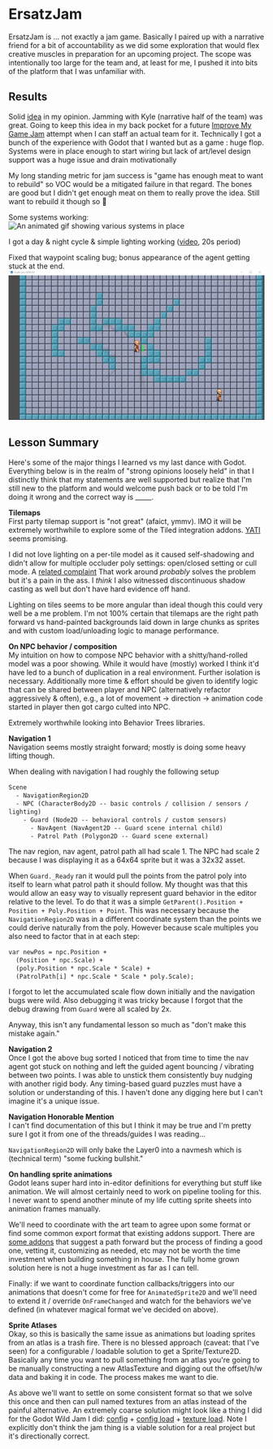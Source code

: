 # ErsatzJam

ErsatzJam is ... not exactly a jam game. Basically I paired up with a narrative friend for a bit of accountability as we did some exploration that would flex creative muscles in preparation for an upcoming project. The scope was intentionally too large for the team and, at least for me, I pushed it into bits of the platform that I was unfamiliar with.

## Results

Solid [idea](./readme/pitch.md) in my opinion. Jamming with Kyle (narrative half of the team) was great. Going to keep this idea in my back pocket for a future [Improve My Game Jam](https://itch.io/jam/imgj33) attempt when I can staff an actual team for it. Technically I got a bunch of the experience with Godot that I wanted but as a game : huge flop. Systems were in place enough to start wiring but lack of art/level design support was a huge issue and drain motivationally

My long standing metric for jam success is "game has enough meat to want to rebuild" so VOC would be a mitigated failure in that regard. The bones are good but I didn't get enough meat on them to really prove the idea. Still want to rebuild it though so :shrug:

Some systems working:
![An animated gif showing various systems in place](./readme/systems-sm.gif)

I got a day & night cycle & simple lighting working ([video](./readme/dn_cycle.mp4), 20s period)

Fixed that waypoint scaling bug; bonus appearance of the agent getting stuck at the end.
![An animated gif showing that pathfinding works](./readme/path-finding3.gif)

## Lesson Summary

Here's some of the major things I learned vs my last dance with Godot. Everything below is in the realm of "strong opinions loosely held" in that I distinctly think that my statements are well supported but realize that I'm still new to the platform and would welcome push back or to be told I'm doing it wrong and the correct way is \_\_\_\_\_.

**Tilemaps**  
First party tilemap support is "not great" (afaict, ymmv). IMO it will be extremely worthwhile to explore some of the Tiled integration addons. [YATI](https://godotengine.org/asset-library/asset/1772) seems promising.

I did not love lighting on a per-tile model as it caused self-shadowing and didn't allow for multiple occluder poly settings: open/closed setting or cull mode. A [related complaint](https://forum.godotengine.org/t/disabling-self-shading-on-tilemaps-in-godot-4/36987/4) That work around _probably_ solves the problem but it's a pain in the ass. I _think_ I also witnessed discontinuous shadow casting as well but don't have hard evidence off hand.

Lighting on tiles seems to be more angular than ideal though this could very well be a me problem. I'm not 100% certain that tilemaps are the right path forward vs hand-painted backgrounds laid down in large chunks as sprites and with custom load/unloading logic to manage performance.

**On NPC behavior / composition**  
My intuition on how to compose NPC behavior with a shitty/hand-rolled model was a poor showing. While it would have (mostly) worked I think it'd have led to a bunch of duplication in a real environment. Further isolation is necessary. Additionally more time & effort should be given to identify logic that can be shared between player and NPC (alternatively refactor aggressively & often), e.g., a lot of movement -> direction -> animation code started in player then got cargo culted into NPC.

Extremely worthwhile looking into Behavior Trees libraries.

**Navigation 1**  
Navigation seems mostly straight forward; mostly is doing some heavy lifting though.

When dealing with navigation I had roughly the following setup

```
Scene
  - NavigationRegion2D
  - NPC (CharacterBody2D -- basic controls / collision / sensors / lighting)
    - Guard (Node2D -- behavioral controls / custom sensors)
      - NavAgent (NavAgent2D -- Guard scene internal child)
      - Patrol Path (Polygon2D -- Guard scene external)
```

The nav region, nav agent, patrol path all had scale 1. The NPC had scale 2 because I was displaying it as a 64x64 sprite but it was a 32x32 asset.

When `Guard._Ready` ran it would pull the points from the patrol poly into itself to learn what patrol path it should follow. My thought was that this would allow an easy way to visually represent guard behavior in the editor relative to the level. To do that it was a simple `GetParent().Position + Position + Poly.Position + Point`. This was necessary because the `NavigationRegion2D` was in a different coordinate system than the points we could derive naturally from the poly. However because scale multiples you also need to factor that in at each step:

```
var newPos = npc.Position +
  (Position * npc.Scale) +
  (poly.Position * npc.Scale * Scale) +
  (PatrolPath[i] * npc.Scale * Scale * poly.Scale);
```

I forgot to let the accumulated scale flow down initially and the navigation bugs were wild. Also debugging it was tricky because I forgot that the debug drawing from `Guard` were all scaled by 2x.

Anyway, this isn't any fundamental lesson so much as "don't make this mistake again."

**Navigation 2**  
Once I got the above bug sorted I noticed that from time to time the nav agent got stuck on nothing and left the guided agent bouncing / vibrating between two points. I was able to unstick them consistently buy nudging with another rigid body. Any timing-based guard puzzles must have a solution or understanding of this. I haven't done any digging here but I can't imagine it's a unique issue.

**Navigation Honorable Mention**  
I can't find documentation of this but I think it may be true and I'm pretty sure I got it from one of the threads/guides I was reading...

`NavigationRegion2D` will only bake the Layer0 into a navmesh which is (technical term) "some fucking bullshit."

**On handling sprite animations**  
Godot leans super hard into in-editor definitions for everything but stuff like animation. We will almost certainly need to work on pipeline tooling for this. I never want to spend another minute of my life cutting sprite sheets into animation frames manually.

We'll need to coordinate with the art team to agree upon some format or find some common export format that existing addons support. There are [some addons](https://godotengine.org/asset-library/asset?filter=spritesheet&category=&godot_version=&cost=&sort=updated) that suggest a path forward but the process of finding a good one, vetting it, customizing as needed, etc may not be worth the time investment when building something in house. The fully home grown solution here is not a huge investment as far as I can tell.

Finally: if we want to coordinate function callbacks/triggers into our animations that doesn't come for free for `AnimatedSprite2D` and we'll need to extend it / override `OnFrameChanged` and watch for the behaviors we've defined (in whatever magical format we've decided on above).

**Sprite Atlases**  
Okay, so this is basically the same issue as animations but loading sprites from an atlas is a trash fire. There is no blessed approach (caveat: that I've seen) for a configurable / loadable solution to get a Sprite/Texture2D. Basically any time you want to pull something from an atlas you're going to be manually constructing a new AtlasTexture and digging out the offset/h/w data and baking it in code. The process makes me want to die.

As above we'll want to settle on some consistent format so that we solve this once and then can pull named textures from an atlas instead of the painful alternative. An extremely coarse solution might look like a thing I did for the Godot Wild Jam I did: [config](https://github.com/nv-fp/Helter-Smelter/blob/main/config/atlas.cfg) + [config load](https://github.com/nv-fp/Helter-Smelter/blob/main/scripts/WantBubbleFactory.gd#L24) + [texture load](https://github.com/nv-fp/Helter-Smelter/blob/main/scripts/WantBubbleFactory.gd#L102). Note I explicitly don't think the jam thing is a viable solution for a real project but it's directionally correct.

